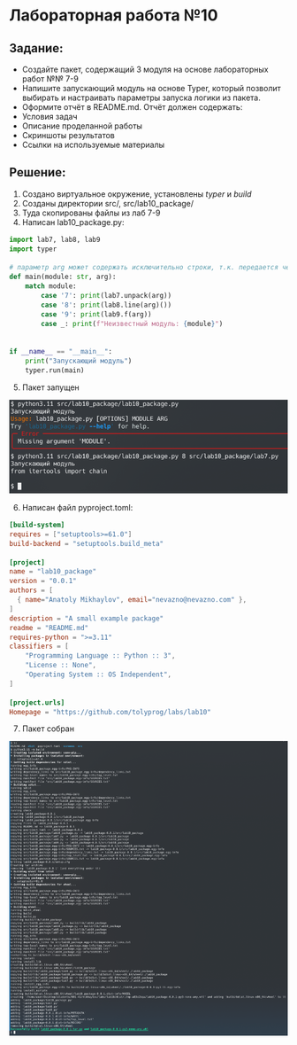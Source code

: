 # Лабораторная работа №10
## Задание:
- Создайте пакет, содержащий 3 модуля на основе лабораторных работ №№ 7-9
- Напишите запускающий модуль на основе Typer, который позволит выбирать и настраивать параметры запуска логики из пакета.
- Оформите отчёт в README.md. Отчёт должен содержать:
- Условия задач
- Описание проделанной работы
- Скриншоты результатов
- Ссылки на используемые материалы

## Решение:
1. Создано виртуальное окружение, установлены $typer$ и $build$
2. Созданы директории src/, src/lab10_package/
3. Туда скопированы файлы из лаб 7-9
4. Написан lab10_package.py:

```python
import lab7, lab8, lab9
import typer

# параметр arg может содержать исключительно строки, т.к. передается через аргументы коммандной строки, поэтому 7 и 9 не могут нормально работать. Это можно исправить, предварительно eval код, но это не безопасно.
def main(module: str, arg):
    match module:
        case '7': print(lab7.unpack(arg))
        case '8': print(lab8.line(arg)())
        case '9': print(lab9.f(arg))
        case _: print(f"Неизвестный модуль: {module}")


if __name__ == "__main__":
    print("Запускающий модуль")
    typer.run(main)
```

5. Пакет запущен

![](screens/1.png)

6. Написан файл pyproject.toml:

```toml
[build-system]
requires = ["setuptools>=61.0"]
build-backend = "setuptools.build_meta"

[project]
name = "lab10_package"
version = "0.0.1"
authors = [
  { name="Anatoly Mikhaylov", email="nevazno@nevazno.com" },
]
description = "A small example package"
readme = "README.md"
requires-python = ">=3.11"
classifiers = [
    "Programming Language :: Python :: 3",
    "License :: None",
    "Operating System :: OS Independent",
]

[project.urls]
Homepage = "https://github.com/tolyprog/labs/lab10"
```

7. Пакет собран

![](screens/2.png)
